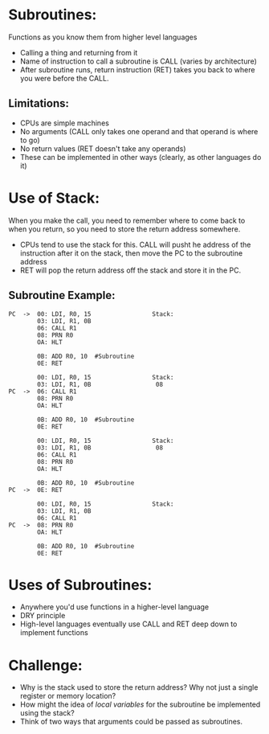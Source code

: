 # Subroutines:

Functions as you know them from higher level languages

- Calling a thing and returning from it
- Name of instruction to call a subroutine is CALL (varies by architecture)
- After subroutine runs, return instruction (RET) takes you back to where you were before the CALL.

## Limitations:

- CPUs are simple machines
- No arguments (CALL only takes one operand and that operand is where to go)
- No return values (RET doesn't take any operands)
- These can be implemented in other ways (clearly, as other languages do it)

# Use of Stack:

When you make the call, you need to remember where to come back to when you return, so you need to store the return address somewhere.

- CPUs tend to use the stack for this.
  CALL will pusht he address of the instruction after it on the stack, then move the PC to the subroutine address
- RET will pop the return address off the stack and store it in the PC.

## Subroutine Example:

```
PC  ->  00: LDI, R0, 15                 Stack:
        03: LDI, R1, 0B
        06: CALL R1
        08: PRN R0
        OA: HLT

        0B: ADD R0, 10  #Subroutine
        0E: RET

        00: LDI, R0, 15                 Stack:
        03: LDI, R1, 0B                  08
PC  ->  06: CALL R1
        08: PRN R0
        OA: HLT

        0B: ADD R0, 10  #Subroutine
        0E: RET

        00: LDI, R0, 15                 Stack:
        03: LDI, R1, 0B                  08
        06: CALL R1
        08: PRN R0
        OA: HLT

        0B: ADD R0, 10  #Subroutine
PC  ->  0E: RET

        00: LDI, R0, 15                 Stack:
        03: LDI, R1, 0B
        06: CALL R1
PC  ->  08: PRN R0
        OA: HLT

        0B: ADD R0, 10  #Subroutine
        0E: RET
```

# Uses of Subroutines:

- Anywhere you'd use functions in a higher-level language
- DRY principle
- High-level languages eventually use CALL and RET deep down to implement functions

# Challenge:

- Why is the stack used to store the return address? Why not just a single register or memory location?
- How might the idea of _local variables_ for the subroutine be implemented using the stack?
- Think of two ways that arguments could be passed as subroutines.
